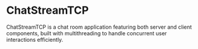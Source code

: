 # ChatStreamTCP
ChatStreamTCP is a chat room application featuring both server and client components, built with multithreading to handle concurrent user interactions efficiently.
